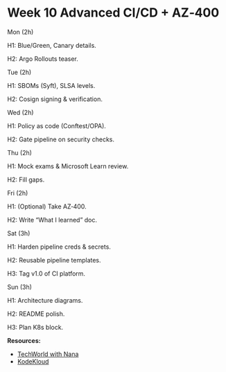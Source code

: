 # Week 10  Advanced CI/CD + AZ‑400

Mon (2h)

H1: Blue/Green, Canary details.

H2: Argo Rollouts teaser.

Tue (2h)

H1: SBOMs (Syft), SLSA levels.

H2: Cosign signing & verification.

Wed (2h)

H1: Policy as code (Conftest/OPA).

H2: Gate pipeline on security checks.

Thu (2h)

H1: Mock exams & Microsoft Learn review.

H2: Fill gaps.

Fri (2h)

H1: (Optional) Take AZ‑400.

H2: Write “What I learned” doc.

Sat (3h)

H1: Harden pipeline creds & secrets.

H2: Reusable pipeline templates.

H3: Tag v1.0 of CI platform.

Sun (3h)

H1: Architecture diagrams.

H2: README polish.

H3: Plan K8s block.

**Resources:**
- [TechWorld with Nana](https://www.youtube.com/c/TechWorldwithNana)
- [KodeKloud](https://kodekloud.com/)

